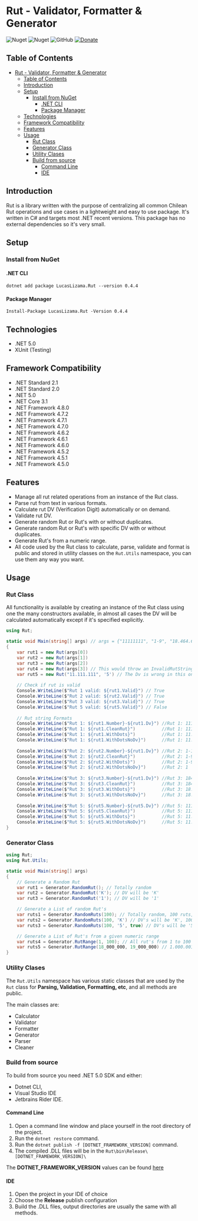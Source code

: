 # Rut - Validator, Formatter & Generator
![Nuget](https://img.shields.io/nuget/v/Lucaslizama.Rut?style=for-the-badge)
![Nuget](https://img.shields.io/nuget/dt/LucasLizama.Rut?style=for-the-badge)
![GitHub](https://img.shields.io/github/license/lucaslizama/rut?style=for-the-badge)
[![Donate](https://img.shields.io/badge/Donate-Paypal-blue?style=for-the-badge&logo=paypal)](https://www.paypal.com/donate?business=PYWFG2U5KRY2N&no_recurring=0&item_name=Develop+and+maintain+quality%2C+free+and+open+source+software&currency_code=USD)

## Table of Contents

- [Rut - Validator, Formatter & Generator](#rut---validator-formatter--generator)
  - [Table of Contents](#table-of-contents)
  - [Introduction](#introduction)
  - [Setup](#setup)
    - [Install from NuGet](#install-from-nuget)
      - [.NET CLI](#net-cli)
      - [Package Manager](#package-manager)
  - [Technologies](#technologies)
  - [Framework Compatibility](#framework-compatibility)
  - [Features](#features)
  - [Usage](#usage)
    - [Rut Class](#rut-class)
    - [Generator Class](#generator-class)
    - [Utility Clases](#utility-clases)
    - [Build from source](#build-from-source)
      - [Command Line](#command-line)
      - [IDE](#ide)

## Introduction

Rut is a library written with the purpose of centralizing all
common Chilean Rut operations and use cases in a lightweight
and easy to use package. It's written in C# and targets most 
.NET recent versions. This package has no external dependencies
so it's very small.

## Setup

### Install from NuGet

#### .NET CLI

`dotnet add package LucasLizama.Rut --version 0.4.4`

#### Package Manager

`Install-Package LucasLizama.Rut -Version 0.4.4`

## Technologies

- .NET 5.0
- XUnit (Testing)

## Framework Compatibility

- .NET Standard 2.1
- .NET Standard 2.0
- .NET 5.0
- .NET Core 3.1
- .NET Framework 4.8.0
- .NET Framework 4.7.2
- .NET Framework 4.7.1
- .NET Framework 4.7.0
- .NET Framework 4.6.2
- .NET Framework 4.6.1
- .NET Framework 4.6.0
- .NET Framework 4.5.2
- .NET Framework 4.5.1
- .NET Framework 4.5.0

## Features

- Manage all rut related operations from an instance of the Rut class.
- Parse rut from text in various formats.
- Calculate rut DV (Verification Digit) automatically or on demand.
- Validate rut DV.
- Generate random Rut or Rut's with or without duplicates.
- Generate random Rut or Rut's with specific DV with or without duplicates.
- Generate Rut's from a numeric range.
- All code used by the Rut class to calculate, parse, validate 
and format is public and stored in utility classes on the `Rut.Utils`
namespace, you can use them any way you want.

## Usage

### Rut Class

All functionality is available by creating an instance of the Rut class using
one the many constructors available, in almost all cases the DV will be calculated
automatically except if it's specified explicitly.

```c#
using Rut;

static void Main(string[] args) // args = {"11111111", "1-9", "18.464.695", "Not A Rut"} 
{
    var rut1 = new Rut(args[0])
    var rut2 = new Rut(args[1])
    var rut3 = new Rut(args[2])
    var rut4 = new Rut(args[3]) // This would throw an InvalidRutStringException
    var rut5 = new Rut("11.111.111", '5') // The Dv is wrong in this one
    
    // Check if rut is valid
    Console.WriteLine($"Rut 1 valid: ${rut1.Valid}") // True
    Console.WriteLine($"Rut 2 valid: ${rut2.Valid}") // True
    Console.WriteLine($"Rut 3 valid: ${rut3.Valid}") // True
    Console.WriteLine($"Rut 5 valid: ${rut5.Valid}") // False
    
    // Rut string Formats
    Console.WriteLine($"Rut 1: ${rut1.Number}-${rut1.Dv}") //Rut 1: 11111111-1
    Console.WriteLine($"Rut 1: ${rut1.CleanRut}")          //Rut 1: 11111111-1
    Console.WriteLine($"Rut 1: ${rut1.WithDots}")          //Rut 1: 11.111.111-1
    Console.WriteLine($"Rut 1: ${rut1.WithDotsNoDv}")      //Rut 1: 11.111.111
    
    Console.WriteLine($"Rut 2: ${rut2.Number}-${rut1.Dv}") //Rut 2: 1-1
    Console.WriteLine($"Rut 2: ${rut2.CleanRut}")          //Rut 2: 1-9
    Console.WriteLine($"Rut 2: ${rut2.WithDots}")          //Rut 2: 1-9
    Console.WriteLine($"Rut 2: ${rut2.WithDotsNoDv}")      //Rut 2: 1
    
    Console.WriteLine($"Rut 3: ${rut3.Number}-${rut1.Dv}") //Rut 3: 18464695-1
    Console.WriteLine($"Rut 3: ${rut3.CleanRut}")          //Rut 3: 18464695-1
    Console.WriteLine($"Rut 3: ${rut3.WithDots}")          //Rut 3: 18.464.695-1
    Console.WriteLine($"Rut 3: ${rut3.WithDotsNoDv}")      //Rut 3: 18.464.695
    
    Console.WriteLine($"Rut 5: ${rut5.Number}-${rut5.Dv}") //Rut 5: 11111111-5
    Console.WriteLine($"Rut 5: ${rut5.CleanRut}")          //Rut 5: 11111111-5
    Console.WriteLine($"Rut 5: ${rut5.WithDots}")          //Rut 5: 11.111.111-5
    Console.WriteLine($"Rut 5: ${rut5.WithDotsNoDv}")      //Rut 5: 11.111.111
}
```

### Generator Class

```c#
using Rut;
using Rut.Utils;

static void Main(string[] args) 
{
    // Generate a Random Rut
    var rut1 = Generator.RandomRut(); // Totally random
    var rut2 = Generator.RandomRut('K'); // DV will be 'K'
    var rut3 = Generator.RandomRut('1'); // DV will be '1'

    // Generate a List of random Rut's
    var ruts1 = Generator.RandomRuts(100); // Totally random, 100 ruts, can repeat.
    var ruts2 = Generator.RandomRuts(100, 'K') // DV's will be 'K', 100 ruts, can repeat.
    var ruts3 = Generator.RandomRuts(100, '5', true) // DV's will be '5', 100 ruts, no duplicates.

    // Generate a List of Rut's from a given numeric range
    var ruts4 = Generator.RutRange(1, 100); // All rut's from 1 to 100 inclusive, 100 ruts.
    var ruts5 = Generator.RutRange(18_000_000, 19_000_000) // 1.000.001 rut's because of inclusive min/max.
}
```

### Utility Clases

The `Rut.Utils` namespace has various static classes that are used by the `Rut`
class for **Parsing, Validation, Formatting, etc**, and all methods are public.

The main classes are:

- Calculator
- Validator
- Formatter
- Generator
- Parser
- Cleaner

### Build from source

To build from source you need .NET 5.0 SDK and either: 
- Dotnet CLI, 
- Visual Studio IDE
- Jetbrains Rider IDE.

#### Command Line

1. Open a command line window and place yourself in the root directory of the project.
2. Run the `dotnet restore` command.
3. Run the `dotnet publish -f [DOTNET_FRAMEWORK_VERSION]` command.
4. The compiled .DLL files will be in the `Rut\bin\Release\[DOTNET_FRAMEWORK_VERSION]\`

The **DOTNET_FRAMEWORK_VERSION** values can be found [here](https://docs.microsoft.com/en-us/dotnet/standard/frameworks)

#### IDE
1. Open the project in your IDE of choice
2. Choose the **Release** publish configuration
3. Build the .DLL files, output directories are usually the same with all methods.